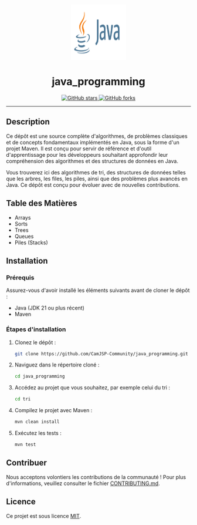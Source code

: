<!-- Logo -->
<div align="center">
  <img src="./java.svg" alt="Java Logo" width="150" height="150">
</div>

<!-- Title -->
<h1 align="center">java_programming</h1>

<!-- Badges -->
<p align="center">
  <a href="https://github.com/CamJSP-Community/java_programming/stargazers">
    <img src="https://img.shields.io/github/stars/CamJSP-Community/java_programming?style=for-the-badge" alt="GitHub stars">
  </a>
  <a href="https://github.com/CamJSP-Community/java_programming/network/members">
    <img src="https://img.shields.io/github/forks/CamJSP-Community/java_programming?style=for-the-badge" alt="GitHub forks">
  </a>
</p>

---

## Description

Ce dépôt est une source complète d'algorithmes, de problèmes classiques et de concepts fondamentaux implémentés en Java, sous la forme d'un projet Maven. Il est conçu pour servir de référence et d'outil d'apprentissage pour les développeurs souhaitant approfondir leur compréhension des algorithmes et des structures de données en Java.

Vous trouverez ici des algorithmes de tri, des structures de données telles que les arbres, les files, les piles, ainsi que des problèmes plus avancés en Java. Ce dépôt est conçu pour évoluer avec de nouvelles contributions.

## Table des Matières

- Arrays
- Sorts
- Trees
- Queues
- Piles (Stacks)

## Installation

### Prérequis

Assurez-vous d'avoir installé les éléments suivants avant de cloner le dépôt :

- Java (JDK 21 ou plus récent)
- Maven

### Étapes d'installation

1. Clonez le dépôt :
   ```bash
   git clone https://github.com/CamJSP-Community/java_programming.git
   ```

2. Naviguez dans le répertoire cloné :
   ```bash
   cd java_programming
   ```

3. Accédez au projet que vous souhaitez, par exemple celui du tri :
   ```bash
   cd tri
   ```

4. Compilez le projet avec Maven :
   ```bash
   mvn clean install
   ```

5. Exécutez les tests :
   ```bash
   mvn test
   ```

## Contribuer

Nous acceptons volontiers les contributions de la communauté ! Pour plus d'informations, veuillez consulter le fichier [CONTRIBUTING.md](./CONTRIBUTING.md).

## Licence

Ce projet est sous licence [MIT](./LICENSE).

